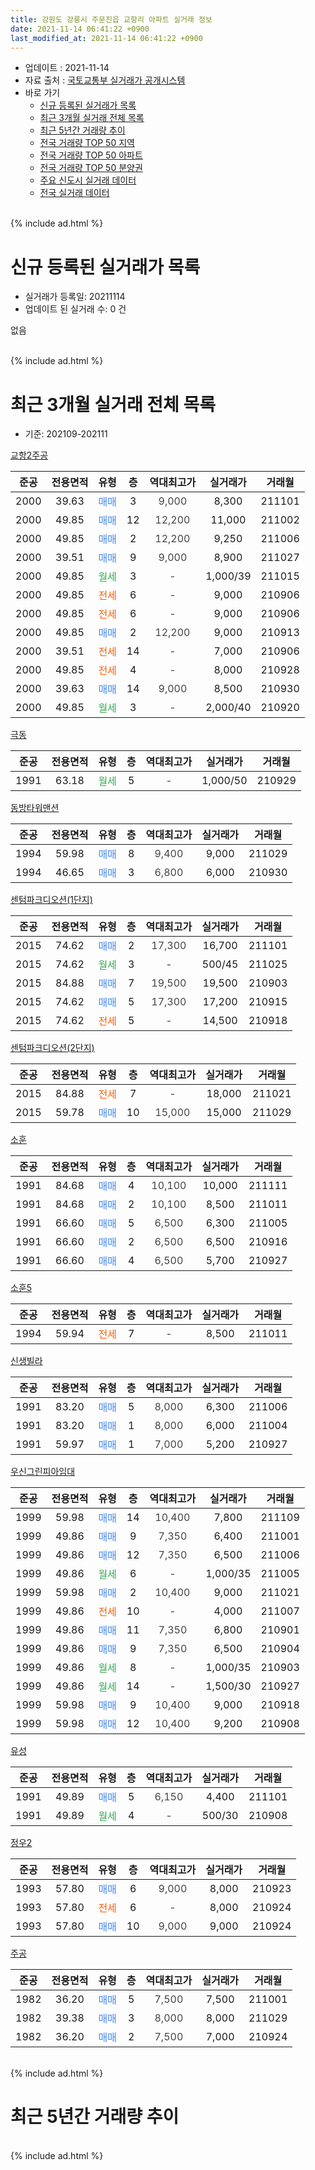 ```yaml
---
title: 강원도 강릉시 주문진읍 교항리 아파트 실거래 정보
date: 2021-11-14 06:41:22 +0900
last_modified_at: 2021-11-14 06:41:22 +0900
---
```


* 업데이트 : 2021-11-14
* 자료 출처 : [국토교통부 실거래가 공개시스템](http://rt.molit.go.kr)
* 바로 가기
    * [신규 등록된 실거래가 목록](#신규-등록된-실거래가-목록)
    * [최근 3개월 실거래 전체 목록](#최근-3개월-실거래-전체-목록)
    * [최근 5년간 거래량 추이](#최근-5년간-거래량-추이)
    * [전국 거래량 TOP 50 지역](https://inasie.github.io/apt-trade-info/최근-3개월-전국에서-가장-거래가-많이-발생한-지역)
    * [전국 거래량 TOP 50 아파트](https://inasie.github.io/apt-trade-info/최근-3개월-전국에서-가장-거래가-많이-발생한-아파트)
    * [전국 거래량 TOP 50 분양권](https://inasie.github.io/apt-trade-info/최근-3개월-전국에서-가장-거래가-많이-발생한-분양권)
    * [주요 신도시 실거래 데이터](https://inasie.github.io/apt-trade-info/주요-신도시)
    * [전국 실거래 데이터](https://inasie.github.io/apt-trade-info/전국)
<br>
{% include ad.html %}
<br>

# 신규 등록된 실거래가 목록
* 실거래가 등록일: 20211114
* 업데이트 된 실거래 수: 0 건

없음

<br>
{% include ad.html %}
<br>

# 최근 3개월 실거래 전체 목록
* 기준: 202109-202111


[교항2주공](https://search.naver.com/search.naver?query=%EA%B0%95%EC%9B%90%EB%8F%84+%EA%B0%95%EB%A6%89%EC%8B%9C+%EC%A3%BC%EB%AC%B8%EC%A7%84%EC%9D%8D+%EA%B5%90%ED%95%AD%EB%A6%AC+%EA%B5%90%ED%95%AD2%EC%A3%BC%EA%B3%B5)

|준공|전용면적|유형|층|역대최고가|실거래가|거래월|
|:---:|:---:|:---:|:---:|:---:|:---:|:---:|
|2000|39.63|<span style="color:#4285f3">매매</span>|3|<span style="color:#444444">9,000</span>|8,300|211101|
|2000|49.85|<span style="color:#4285f3">매매</span>|12|<span style="color:#444444">12,200</span>|11,000|211002|
|2000|49.85|<span style="color:#4285f3">매매</span>|2|<span style="color:#444444">12,200</span>|9,250|211006|
|2000|39.51|<span style="color:#4285f3">매매</span>|9|<span style="color:#444444">9,000</span>|8,900|211027|
|2000|49.85|<span style="color:#34a853">월세</span>|3|<span style="color:#444444">-</span>|1,000/39|211015|
|2000|49.85|<span style="color:#ff5a00">전세</span>|6|<span style="color:#444444">-</span>|9,000|210906|
|2000|49.85|<span style="color:#ff5a00">전세</span>|6|<span style="color:#444444">-</span>|9,000|210906|
|2000|49.85|<span style="color:#4285f3">매매</span>|2|<span style="color:#444444">12,200</span>|9,000|210913|
|2000|39.51|<span style="color:#ff5a00">전세</span>|14|<span style="color:#444444">-</span>|7,000|210906|
|2000|49.85|<span style="color:#ff5a00">전세</span>|4|<span style="color:#444444">-</span>|8,000|210928|
|2000|39.63|<span style="color:#4285f3">매매</span>|14|<span style="color:#444444">9,000</span>|8,500|210930|
|2000|49.85|<span style="color:#34a853">월세</span>|3|<span style="color:#444444">-</span>|2,000/40|210920|

[극동](https://search.naver.com/search.naver?query=%EA%B0%95%EC%9B%90%EB%8F%84+%EA%B0%95%EB%A6%89%EC%8B%9C+%EC%A3%BC%EB%AC%B8%EC%A7%84%EC%9D%8D+%EA%B5%90%ED%95%AD%EB%A6%AC+%EA%B7%B9%EB%8F%99)

|준공|전용면적|유형|층|역대최고가|실거래가|거래월|
|:---:|:---:|:---:|:---:|:---:|:---:|:---:|
|1991|63.18|<span style="color:#34a853">월세</span>|5|<span style="color:#444444">-</span>|1,000/50|210929|

[동방타워맨션](https://search.naver.com/search.naver?query=%EA%B0%95%EC%9B%90%EB%8F%84+%EA%B0%95%EB%A6%89%EC%8B%9C+%EC%A3%BC%EB%AC%B8%EC%A7%84%EC%9D%8D+%EA%B5%90%ED%95%AD%EB%A6%AC+%EB%8F%99%EB%B0%A9%ED%83%80%EC%9B%8C%EB%A7%A8%EC%85%98)

|준공|전용면적|유형|층|역대최고가|실거래가|거래월|
|:---:|:---:|:---:|:---:|:---:|:---:|:---:|
|1994|59.98|<span style="color:#4285f3">매매</span>|8|<span style="color:#444444">9,400</span>|9,000|211029|
|1994|46.65|<span style="color:#4285f3">매매</span>|3|<span style="color:#444444">6,800</span>|6,000|210930|

[센텀파크디오션(1단지)](https://search.naver.com/search.naver?query=%EA%B0%95%EC%9B%90%EB%8F%84+%EA%B0%95%EB%A6%89%EC%8B%9C+%EC%A3%BC%EB%AC%B8%EC%A7%84%EC%9D%8D+%EA%B5%90%ED%95%AD%EB%A6%AC+%EC%84%BC%ED%85%80%ED%8C%8C%ED%81%AC%EB%94%94%EC%98%A4%EC%85%98%281%EB%8B%A8%EC%A7%80%29)

|준공|전용면적|유형|층|역대최고가|실거래가|거래월|
|:---:|:---:|:---:|:---:|:---:|:---:|:---:|
|2015|74.62|<span style="color:#4285f3">매매</span>|2|<span style="color:#444444">17,300</span>|16,700|211101|
|2015|74.62|<span style="color:#34a853">월세</span>|3|<span style="color:#444444">-</span>|500/45|211025|
|2015|84.88|<span style="color:#4285f3">매매</span>|7|<span style="color:#444444">19,500</span>|19,500|210903|
|2015|74.62|<span style="color:#4285f3">매매</span>|5|<span style="color:#444444">17,300</span>|17,200|210915|
|2015|74.62|<span style="color:#ff5a00">전세</span>|5|<span style="color:#444444">-</span>|14,500|210918|

[센텀파크디오션(2단지)](https://search.naver.com/search.naver?query=%EA%B0%95%EC%9B%90%EB%8F%84+%EA%B0%95%EB%A6%89%EC%8B%9C+%EC%A3%BC%EB%AC%B8%EC%A7%84%EC%9D%8D+%EA%B5%90%ED%95%AD%EB%A6%AC+%EC%84%BC%ED%85%80%ED%8C%8C%ED%81%AC%EB%94%94%EC%98%A4%EC%85%98%282%EB%8B%A8%EC%A7%80%29)

|준공|전용면적|유형|층|역대최고가|실거래가|거래월|
|:---:|:---:|:---:|:---:|:---:|:---:|:---:|
|2015|84.88|<span style="color:#ff5a00">전세</span>|7|<span style="color:#444444">-</span>|18,000|211021|
|2015|59.78|<span style="color:#4285f3">매매</span>|10|<span style="color:#444444">15,000</span>|15,000|211029|

[소훈](https://search.naver.com/search.naver?query=%EA%B0%95%EC%9B%90%EB%8F%84+%EA%B0%95%EB%A6%89%EC%8B%9C+%EC%A3%BC%EB%AC%B8%EC%A7%84%EC%9D%8D+%EA%B5%90%ED%95%AD%EB%A6%AC+%EC%86%8C%ED%9B%88)

|준공|전용면적|유형|층|역대최고가|실거래가|거래월|
|:---:|:---:|:---:|:---:|:---:|:---:|:---:|
|1991|84.68|<span style="color:#4285f3">매매</span>|4|<span style="color:#444444">10,100</span>|10,000|211111|
|1991|84.68|<span style="color:#4285f3">매매</span>|2|<span style="color:#444444">10,100</span>|8,500|211011|
|1991|66.60|<span style="color:#4285f3">매매</span>|5|<span style="color:#444444">6,500</span>|6,300|211005|
|1991|66.60|<span style="color:#4285f3">매매</span>|2|<span style="color:#444444">6,500</span>|6,500|210916|
|1991|66.60|<span style="color:#4285f3">매매</span>|4|<span style="color:#444444">6,500</span>|5,700|210927|

[소훈5](https://search.naver.com/search.naver?query=%EA%B0%95%EC%9B%90%EB%8F%84+%EA%B0%95%EB%A6%89%EC%8B%9C+%EC%A3%BC%EB%AC%B8%EC%A7%84%EC%9D%8D+%EA%B5%90%ED%95%AD%EB%A6%AC+%EC%86%8C%ED%9B%885)

|준공|전용면적|유형|층|역대최고가|실거래가|거래월|
|:---:|:---:|:---:|:---:|:---:|:---:|:---:|
|1994|59.94|<span style="color:#ff5a00">전세</span>|7|<span style="color:#444444">-</span>|8,500|211011|

[신생빌라](https://search.naver.com/search.naver?query=%EA%B0%95%EC%9B%90%EB%8F%84+%EA%B0%95%EB%A6%89%EC%8B%9C+%EC%A3%BC%EB%AC%B8%EC%A7%84%EC%9D%8D+%EA%B5%90%ED%95%AD%EB%A6%AC+%EC%8B%A0%EC%83%9D%EB%B9%8C%EB%9D%BC)

|준공|전용면적|유형|층|역대최고가|실거래가|거래월|
|:---:|:---:|:---:|:---:|:---:|:---:|:---:|
|1991|83.20|<span style="color:#4285f3">매매</span>|5|<span style="color:#444444">8,000</span>|6,300|211006|
|1991|83.20|<span style="color:#4285f3">매매</span>|1|<span style="color:#444444">8,000</span>|6,000|211004|
|1991|59.97|<span style="color:#4285f3">매매</span>|1|<span style="color:#444444">7,000</span>|5,200|210927|

[우신그린피아임대](https://search.naver.com/search.naver?query=%EA%B0%95%EC%9B%90%EB%8F%84+%EA%B0%95%EB%A6%89%EC%8B%9C+%EC%A3%BC%EB%AC%B8%EC%A7%84%EC%9D%8D+%EA%B5%90%ED%95%AD%EB%A6%AC+%EC%9A%B0%EC%8B%A0%EA%B7%B8%EB%A6%B0%ED%94%BC%EC%95%84%EC%9E%84%EB%8C%80)

|준공|전용면적|유형|층|역대최고가|실거래가|거래월|
|:---:|:---:|:---:|:---:|:---:|:---:|:---:|
|1999|59.98|<span style="color:#4285f3">매매</span>|14|<span style="color:#444444">10,400</span>|7,800|211109|
|1999|49.86|<span style="color:#4285f3">매매</span>|9|<span style="color:#444444">7,350</span>|6,400|211001|
|1999|49.86|<span style="color:#4285f3">매매</span>|12|<span style="color:#444444">7,350</span>|6,500|211006|
|1999|49.86|<span style="color:#34a853">월세</span>|6|<span style="color:#444444">-</span>|1,000/35|211005|
|1999|59.98|<span style="color:#4285f3">매매</span>|2|<span style="color:#444444">10,400</span>|9,000|211021|
|1999|49.86|<span style="color:#ff5a00">전세</span>|10|<span style="color:#444444">-</span>|4,000|211007|
|1999|49.86|<span style="color:#4285f3">매매</span>|11|<span style="color:#444444">7,350</span>|6,800|210901|
|1999|49.86|<span style="color:#4285f3">매매</span>|9|<span style="color:#444444">7,350</span>|6,500|210904|
|1999|49.86|<span style="color:#34a853">월세</span>|8|<span style="color:#444444">-</span>|1,000/35|210903|
|1999|49.86|<span style="color:#34a853">월세</span>|14|<span style="color:#444444">-</span>|1,500/30|210927|
|1999|59.98|<span style="color:#4285f3">매매</span>|9|<span style="color:#444444">10,400</span>|9,000|210918|
|1999|59.98|<span style="color:#4285f3">매매</span>|12|<span style="color:#444444">10,400</span>|9,200|210908|


<script async src="//pagead2.googlesyndication.com/pagead/js/adsbygoogle.js"></script>
<!-- 기본 -->
<ins class="adsbygoogle"
     style="display:block"
     data-ad-client="ca-pub-2446590836940007"
     data-ad-slot="1659523306"
     data-ad-format="auto"
     data-full-width-responsive="true"></ins>
<script>
(adsbygoogle = window.adsbygoogle || []).push({});
</script>


[유성](https://search.naver.com/search.naver?query=%EA%B0%95%EC%9B%90%EB%8F%84+%EA%B0%95%EB%A6%89%EC%8B%9C+%EC%A3%BC%EB%AC%B8%EC%A7%84%EC%9D%8D+%EA%B5%90%ED%95%AD%EB%A6%AC+%EC%9C%A0%EC%84%B1)

|준공|전용면적|유형|층|역대최고가|실거래가|거래월|
|:---:|:---:|:---:|:---:|:---:|:---:|:---:|
|1991|49.89|<span style="color:#4285f3">매매</span>|5|<span style="color:#444444">6,150</span>|4,400|211101|
|1991|49.89|<span style="color:#34a853">월세</span>|4|<span style="color:#444444">-</span>|500/30|210908|

[정우2](https://search.naver.com/search.naver?query=%EA%B0%95%EC%9B%90%EB%8F%84+%EA%B0%95%EB%A6%89%EC%8B%9C+%EC%A3%BC%EB%AC%B8%EC%A7%84%EC%9D%8D+%EA%B5%90%ED%95%AD%EB%A6%AC+%EC%A0%95%EC%9A%B02)

|준공|전용면적|유형|층|역대최고가|실거래가|거래월|
|:---:|:---:|:---:|:---:|:---:|:---:|:---:|
|1993|57.80|<span style="color:#4285f3">매매</span>|6|<span style="color:#444444">9,000</span>|8,000|210923|
|1993|57.80|<span style="color:#ff5a00">전세</span>|6|<span style="color:#444444">-</span>|8,000|210924|
|1993|57.80|<span style="color:#4285f3">매매</span>|10|<span style="color:#444444">9,000</span>|9,000|210924|

[주공](https://search.naver.com/search.naver?query=%EA%B0%95%EC%9B%90%EB%8F%84+%EA%B0%95%EB%A6%89%EC%8B%9C+%EC%A3%BC%EB%AC%B8%EC%A7%84%EC%9D%8D+%EA%B5%90%ED%95%AD%EB%A6%AC+%EC%A3%BC%EA%B3%B5)

|준공|전용면적|유형|층|역대최고가|실거래가|거래월|
|:---:|:---:|:---:|:---:|:---:|:---:|:---:|
|1982|36.20|<span style="color:#4285f3">매매</span>|5|<span style="color:#444444">7,500</span>|7,500|211001|
|1982|39.38|<span style="color:#4285f3">매매</span>|3|<span style="color:#444444">8,000</span>|8,000|211029|
|1982|36.20|<span style="color:#4285f3">매매</span>|2|<span style="color:#444444">7,500</span>|7,000|210924|


<br>
{% include ad.html %}
<br>

# 최근 5년간 거래량 추이


<div style="width:100%;">
    <canvas id="deal_progress" height="200"></canvas>
</div>

<script>
new Chart(document.getElementById("deal_progress"), {
    type: 'line',
    data: {
        labels: ['201611','201612','201701','201702','201703','201704','201705','201706','201707','201708','201709','201710','201711','201712','201801','201802','201803','201804','201805','201806','201807','201808','201809','201810','201811','201812','201901','201902','201903','201904','201905','201906','201907','201908','201909','201910','201911','201912','202001','202002','202003','202004','202005','202006','202007','202008','202009','202010','202011','202012','202101','202102','202103','202104','202105','202106','202107','202108','202109','202110','202111'],
        datasets: [{
            label: '매매',
            pointRadius: 1,
            data: [12, 14, 10, 12, 22, 15, 13, 12, 18, 14, 14, 5, 11, 9, 14, 7, 17, 13, 18, 9, 15, 12, 6, 16, 16, 9, 11, 8, 9, 10, 4, 12, 20, 9, 7, 15, 17, 17, 14, 42, 12, 15, 17, 32, 30, 6, 17, 31, 45, 47, 37, 27, 27, 58, 40, 18, 23, 27, 15, 14, 5],
            borderColor: "rgba(255, 201, 14, 1)",
            backgroundColor: "rgba(255, 201, 14, 0.5)",
            fill: false,
            lineTension: 0
        },{
            label: '전월세',
            pointRadius: 1,
            data: [5, 6, 13, 8, 11, 12, 7, 9, 6, 6, 8, 5, 9, 6, 6, 9, 10, 8, 6, 7, 8, 7, 9, 6, 4, 13, 6, 10, 10, 9, 6, 7, 5, 5, 3, 9, 8, 5, 4, 10, 5, 4, 7, 3, 6, 7, 3, 4, 9, 12, 22, 18, 11, 16, 20, 12, 7, 8, 11, 6, 0],
            borderColor: "rgba(0, 141, 185, 1)",
            backgroundColor: "rgba(0, 141, 185, 0.5)",
            fill: false,
            lineTension: 0
        }
        ]
    },
    options: {
        responsive: true,
        title: {
            display: false
        },
        tooltips: {
            mode: 'index',
            intersect: false
        },
        hover: {
            mode: 'nearest',
            intersect: true
        },
        scales: {
            xAxes: [{
                display: true,
                scaleLabel: {
                    display: true,
                    labelString: '년/월'
                }
            }],
            yAxes: [{
                display: true,
                ticks: {
                    suggestedMin: 0,
                },
                scaleLabel: {
                    display: true,
                    labelString: '실거래 수'
                }
            }]
        }
    }
});

</script>


<br>
{% include ad.html %}
<br>

